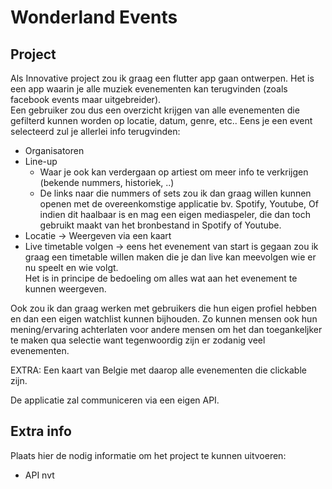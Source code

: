 # Wonderland Events

## Project
Als Innovative project zou ik graag een flutter app gaan ontwerpen. Het is een app waarin je alle muziek evenementen kan terugvinden (zoals facebook events maar uitgebreider). <br>
Een gebruiker zou dus een overzicht krijgen van alle evenementen die gefilterd kunnen worden op locatie, datum, genre, etc.. Eens je een event selecteerd zul je allerlei info terugvinden: <br>
* Organisatoren
* Line-up 
    * Waar je ook kan verdergaan op artiest om meer info te verkrijgen (bekende nummers, historiek, ..)
	* De links naar die nummers of sets zou ik dan graag willen kunnen openen met de overeenkomstige applicatie bv. Spotify, Youtube, Of indien dit haalbaar is en mag een eigen mediaspeler, die dan toch gebruikt maakt van het bronbestand in Spotify of Youtube.
* Locatie -> Weergeven via een kaart <br>
* Live timetable volgen -> eens het evenement van start is gegaan zou ik graag een timetable willen maken die je dan live kan meevolgen wie er nu speelt en wie volgt. <br>
Het is in principe de bedoeling om alles wat aan het evenement te kunnen weergeven. <br>

Ook zou ik dan graag werken met gebruikers die hun eigen profiel hebben en dan een eigen watchlist kunnen bijhouden. Zo kunnen mensen ook hun mening/ervaring achterlaten voor andere mensen om het dan toegankeljker te maken qua selectie want tegenwoordig zijn er zodanig veel evenementen. <br>

EXTRA: Een kaart van Belgie met daarop alle evenementen die clickable zijn. <br>

De applicatie zal communiceren via een eigen API.
## Extra info
Plaats hier de nodig informatie om het
project te kunnen uitvoeren:

- API nvt
